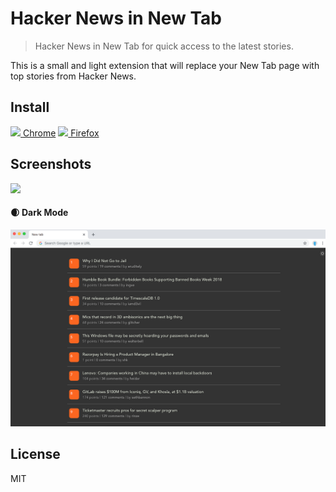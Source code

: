 # Hacker News in New Tab

> Hacker News in New Tab for quick access to the latest stories.

This is a small and light extension that will replace your New Tab page with top stories from Hacker News. 

## Install
<a href="https://chrome.google.com/webstore/detail/hacker-news-in-new-tab/ecjkcfkjdeacecjplgihpljcjbecfiol"><img src="https://github.com/mateuszjanusz/hacker-news-new-tab-extension/blob/master/repo/chrome.png" height="24px"/> Chrome</a>
<a href="https://chrome.google.com/webstore/detail/hacker-news-in-new-tab/ecjkcfkjdeacecjplgihpljcjbecfiol"><img src="https://github.com/mateuszjanusz/hacker-news-new-tab-extension/blob/master/repo/mozilla.png" height="24px"/> Firefox</a>

## Screenshots
![](https://github.com/mateuszjanusz/hacker-news-new-tab-extension/blob/master/repo/demo.png)
#### :waxing_crescent_moon: Dark Mode
![](https://github.com/mateuszjanusz/hacker-news-chrome-extension/blob/master/repo/demo-dark.png)

## License

MIT

